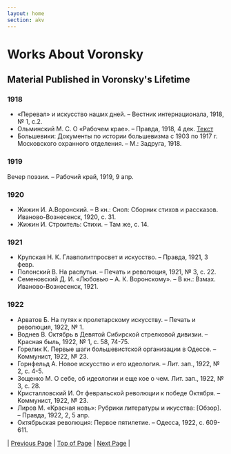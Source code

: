 ```yaml
---
layout: home
section: akv
---
```

# Works About Voronsky
## Material Published in Voronsky's Lifetime

### 1918
- «Перевал» и искусство наших дней. – Вестник интернационала, 1918, № 1, с.2.
- Ольминский М. С. О «Рабочем крае». – Правда, 1918, 4 дек. [Текст](../TextsAbout.html)
- Большевики: Документы по истории большевизма с 1903 по 1917 г. Московского охранного отделения. – М.: Задруга, 1918.

### 1919
Вечер поэзии. – Рабочий край, 1919, 9 апр.

### 1920
- Жижин И. А.Воронский. – В кн.: Сноп: Сборник стихов и рассказов. Иваново-Вознесенск, 1920, с. 31.
- Жижин И. Строитель: Стихи. – Там же, с. 14.

### 1921
- Крупская Н. К. Главполитпросвет и искусство. – Правда, 1921, 3 февр.
- Полонский В. На распутьи. – Печать и революция, 1921, № 3, с. 22.
- Семеновский Д. И. «Любовью – А. К. Воронскому». – В кн.: Взмах. Иваново-Вознесенск, 1921.

### 1922
- Арватов Б. На путях к пролетарскому искусству. – Печать и революция, 1922, № 1.
- Воднев В. Октябрь в Девятой Сибирской стрелковой дивизии. – Красная быль, 1922, № 1, с. 58, 74-75.
- Горелик К. Первые шаги большевистской организации в Одессе. – Коммунист, 1922, № 23.
- Горнфельд А. Новое искусство и его идеология. – Лит. зап., 1922, № 2, с. 4-5.
- Зощенко М. О себе, об идеологии и еще кое о чем. Лит. зап., 1922, № 3, с. 28.
- Кристалловский И. От февральской революции к победе Октября. – Коммунист, 1922, № 23.
- Лиров М. «Красная новь»: Рубрики литературы и икусства: [Обзор]. – Правда, 1922, 2, 5 апр.
- Октябрьская революция: Первое пятилетие. – Одесса, 1922, с. 609-611.

| [Previous Page](../Bibliography.html) | [Top of Page](#) | [Next Page](BiblioAbout1923.html) |
